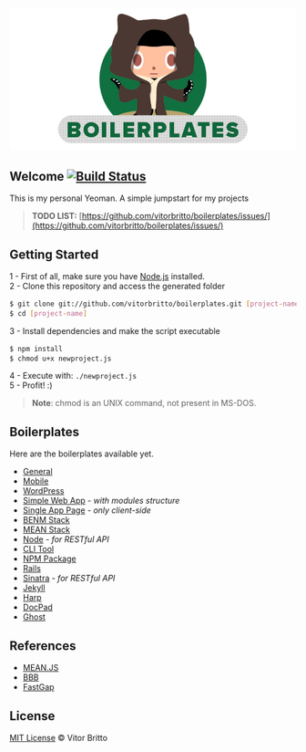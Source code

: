 ![Boilerplates Logo](logo-bp.jpg "Boilerplates")

## Welcome [![Build Status](https://travis-ci.org/vitorbritto/boilerplates.svg)](https://travis-ci.org/vitorbritto/boilerplates)

This is my personal Yeoman. A simple jumpstart for my projects

> **TODO LIST:** [https://github.com/vitorbritto/boilerplates/issues/](https://github.com/vitorbritto/boilerplates/issues/)


## Getting Started

1 - First of all, make sure you have [Node.js](http://nodejs.org/) installed. <br/>
2 - Clone this repository and access the generated folder

```bash
$ git clone git://github.com/vitorbritto/boilerplates.git [project-name]
$ cd [project-name]
```

3 - Install dependencies and make the script executable

```bash
$ npm install
$ chmod u+x newproject.js
```

4 - Execute with: `./newproject.js` <br/>
5 - Profit! :)

> **Note**: chmod is an UNIX command, not present in MS-DOS.

## Boilerplates

Here are the boilerplates available yet.

- [General](lib/templates/general/)
- [Mobile](lib/templates/mobile/)
- [WordPress](lib/templates/wordpress/)
- [Simple Web App](lib/templates/simpleapp/) - _with modules structure_
- [Single App Page](lib/templates/spa/) - _only client-side_
- [BENM Stack](lib/templates/benmstack/)
- [MEAN Stack](lib/templates/meanstack/)
- [Node](lib/templates/nodeapi/) - _for RESTful API_
- [CLI Tool](lib/templates/clitool/)
- [NPM Package](lib/templates/npmpkg/)
- [Rails](lib/templates/rails/)
- [Sinatra](lib/templates/sinatra/) - _for RESTful API_
- [Jekyll](lib/templates/jekyll/)
- [Harp](lib/templates/harp/)
- [DocPad](lib/templates/docpad/)
- [Ghost](lib/templates/ghost/)


## References

- [MEAN.JS](https://github.com/meanjs/mean)
- [BBB](https://github.com/backbone-boilerplate/backbone-boilerplate)
- [FastGap](https://github.com/FastGap/fastgap)



## License

[MIT License](http://vitorbritto.mit-license.org/) © Vitor Britto
